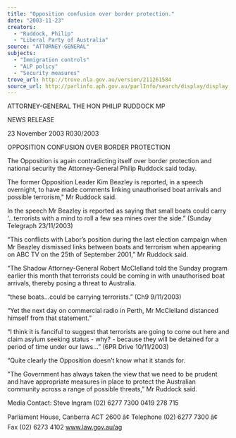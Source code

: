```yaml
---
title: "Opposition confusion over border protection."
date: "2003-11-23"
creators:
  - "Ruddock, Philip"
  - "Liberal Party of Australia"
source: "ATTORNEY-GENERAL"
subjects:
  - "Immigration controls"
  - "ALP policy"
  - "Security measures"
trove_url: http://trove.nla.gov.au/version/211261584
source_url: http://parlinfo.aph.gov.au/parlInfo/search/display/display.w3p;query=Id%3A%22media/pressrel/0UYA6%22
---
```


 

 

 

 ATTORNEY-GENERAL   THE HON PHILIP RUDDOCK MP 

 

 NEWS RELEASE   

 23 November 2003 R030/2003 

 

 OPPOSITION CONFUSION OVER BORDER PROTECTION 

 The Opposition is again contradicting itself over border protection and national  security the Attorney-General Philip Ruddock said today. 

 The former Opposition Leader Kim Beazley is reported, in a speech overnight,  to  have made comments linking unauthorised boat arrivals and possible terrorism," Mr  Ruddock said. 

 In the speech Mr Beazley is reported as saying that small boats could carry  ‘…terrorists with a mind to roll a few sea mines over the side.” (Sunday Telegraph 23/11/2003) 

 “This conflicts with Labor’s position during the last election campaign when Mr  Beazley dismissed links between boats and terrorism when appearing on ABC TV on  the 25th of September 2001,” Mr Ruddock said. 

 “The Shadow Attorney-General Robert McClelland told the Sunday program earlier  this month that terrorists could be coming in with unauthorised boat arrivals,  thereby posing a threat to Australia. 

 “these boats…could be carrying terrorists.” (Ch9 9/11/2003) 

 “Yet the next day on commercial radio in Perth, Mr McClelland distanced himself  from that statement.” 

 “I think it is fanciful to suggest that terrorists are going to come out here and claim  asylum seeking status - why? - because they will be detained for a period of time  under our laws…”  (6PR Drive 10/11/2003) 

 “Quite clearly the Opposition doesn’t know what it stands for. 

 "The Government has always taken the view that we need to be prudent and have  appropriate measures in place to protect the Australian community across a range of  possible threats,” Mr Ruddock said. 

 

 Media Contact: Steve Ingram (02) 6277 7300 0419 278 715   

 Parliament House, Canberra  ACT  2600 â¢ Telephone (02) 6277 7300 â¢ Fax (02) 6273 4102  www.law.gov.au/ag 

